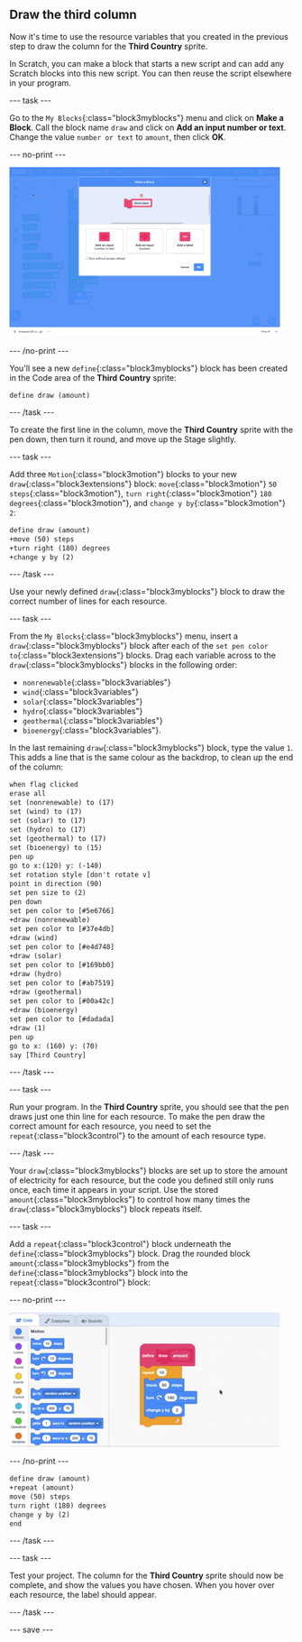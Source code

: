 ## Draw the third column

Now it's time to use the resource variables that you created in the previous step to draw the column for the **Third Country** sprite.

In Scratch, you can make a block that starts a new script and can add any Scratch blocks into this new script. You can then reuse the script elsewhere in your program.

--- task ---

Go to the `My Blocks`{:class="block3myblocks"} menu and click on **Make a Block**. Call the block name `draw` and click on **Add an input number or text**. Change the value `number or text` to `amount`, then click **OK**.

--- no-print ---

![gif of make a block with input](images/electricity-make-a-block-add-input.gif)

--- /no-print ---

You'll see a new `define`{:class="block3myblocks"} block has been created in the Code area of the **Third Country** sprite:

```blocks3
define draw (amount)
```

--- /task ---

To create the first line in the column, move the **Third Country** sprite with the pen down, then turn it round, and move up the Stage slightly.

--- task ---

Add three `Motion`{:class="block3motion"} blocks to your new `draw`{:class="block3extensions"} block: `move`{:class="block3motion"} `50` `steps`{:class="block3motion"}, `turn right`{:class="block3motion"} `180` `degrees`{:class="block3motion"}, and `change y by`{:class="block3motion"} `2`:

```blocks3
define draw (amount)
+move (50) steps
+turn right (180) degrees
+change y by (2)
```

--- /task ---

Use your newly defined `draw`{:class="block3myblocks"} block to draw the correct number of lines for each resource.

--- task ---

From the `My Blocks`{:class="block3myblocks"} menu, insert a `draw`{:class="block3myblocks"} block after each of the `set pen color to`{:class="block3extensions"} blocks. Drag each variable across to the `draw`{:class="block3myblocks"} blocks in the following order:
+ `nonrenewable`{:class="block3variables"}
+ `wind`{:class="block3variables"}
+ `solar`{:class="block3variables"}
+ `hydro`{:class="block3variables"}
+ `geothermal`{:class="block3variables"}
+ `bioenergy`{:class="block3variables"}. 

In the last remaining `draw`{:class="block3myblocks"} block, type the value `1`. This adds a line that is the same colour as the backdrop, to clean up the end of the column:

```blocks3
when flag clicked
erase all
set (nonrenewable) to (17)
set (wind) to (17)
set (solar) to (17)
set (hydro) to (17)
set (geothermal) to (17)
set (bioenergy) to (15)
pen up
go to x:(120) y: (-140)
set rotation style [don't rotate v]
point in direction (90)
set pen size to (2)
pen down
set pen color to [#5e6766]
+draw (nonrenewable)
set pen color to [#37e4db]
+draw (wind)
set pen color to [#e4d748]
+draw (solar)
set pen color to [#169bb0]
+draw (hydro)
set pen color to [#ab7519]
+draw (geothermal)
set pen color to [#00a42c]
+draw (bioenergy)
set pen color to [#dadada]
+draw (1)
pen up
go to x: (160) y: (70)
say [Third Country]
```

--- /task ---

--- task ---

Run your program. In the **Third Country** sprite, you should see that the pen draws just one thin line for each resource. To make the pen draw the correct amount for each resource, you need to set the `repeat`{:class="block3control"} to the amount of each resource type.

--- /task ---

Your `draw`{:class="block3myblocks"} blocks are set up to store the amount of electricity for each resource, but the code you defined still only runs once, each time it appears in your script. Use the stored `amount`{:class="block3myblocks"} to control how many times the `draw`{:class="block3myblocks"} block repeats itself.  

--- task ---

Add a `repeat`{:class="block3control"} block underneath the `define`{:class="block3myblocks"} block. Drag the rounded block `amount`{:class="block3myblocks"} from the `define`{:class="block3myblocks"} block into the `repeat`{:class="block3control"} block:

--- no-print ---

![gif of dragging amount](images/electricity-drag-amount.gif)

--- /no-print ---

```blocks3
define draw (amount)
+repeat (amount)
move (50) steps
turn right (180) degrees
change y by (2)
end
```

--- /task ---

--- task ---

Test your project. The column for the **Third Country** sprite should now be complete, and show the values you have chosen. When you hover over each resource, the label should appear.

--- /task ---

--- save ---
